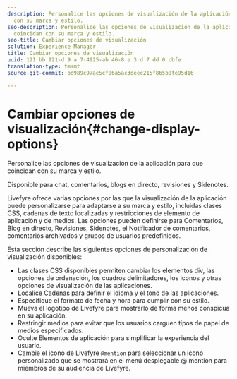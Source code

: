 ```yaml
---
description: Personalice las opciones de visualización de la aplicación para que coincidan
  con su marca y estilo.
seo-description: Personalice las opciones de visualización de la aplicación para que
  coincidan con su marca y estilo.
seo-title: Cambiar opciones de visualización
solution: Experience Manager
title: Cambiar opciones de visualización
uuid: 121 bb 921-d 9 a 7-4925-ab 46-8 e 3 d 7 dd 0 cbfe
translation-type: tm+mt
source-git-commit: bd989c97ae5cf06a5ac3deec215f865b0fe95d16

---
```



# Cambiar opciones de visualización{#change-display-options}

Personalice las opciones de visualización de la aplicación para que coincidan con su marca y estilo.

Disponible para chat, comentarios, blogs en directo, revisiones y Sidenotes.

Livefyre ofrece varias opciones por las que la visualización de la aplicación puede personalizarse para adaptarse a su marca y estilo, incluidas clases CSS, cadenas de texto localizadas y restricciones de elemento de aplicación y de medios. Las opciones pueden definirse para Comentarios, Blog en directo, Revisiones, Sidenotes, el Notificador de comentarios, comentarios archivados y grupos de usuarios predefinidos.

Esta sección describe las siguientes opciones de personalización de visualización disponibles:

* Las clases CSS disponibles permiten cambiar los elementos div, las opciones de ordenación, los cuadros delimitadores, los iconos y otras opciones de visualización de las aplicaciones.
* [Localice Cadenas](/help/using/c-settings-other/c-translation-sets/c-localize-strings.md) para definir el idioma y el tono de las aplicaciones.
* Especifique el formato de fecha y hora para cumplir con su estilo.
* Mueva el logotipo de Livefyre para mostrarlo de forma menos conspicua en su aplicación.
* Restringir medios para evitar que los usuarios carguen tipos de papel de medios especificados.
* Oculte Elementos de aplicación para simplificar la experiencia del usuario.
* Cambie el icono de Livefyre `@mention` para seleccionar un icono personalizado que se mostrará en el menú desplegable @ mention para miembros de su audiencia de Livefyre.

